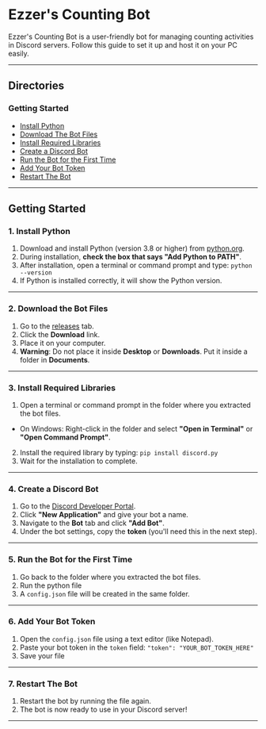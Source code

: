 # Ezzer's Counting Bot

Ezzer's Counting Bot is a user-friendly bot for managing counting activities in Discord servers. Follow this guide to set it up and host it on your PC easily.

---

## Directories
### Getting Started
- [Install Python](https://github.com/ezzer0307/CountingBot/blob/main/SETUP%20GUIDE.md#1-install-python)
- [Download The Bot Files](https://github.com/ezzer0307/CountingBot/blob/main/SETUP%20GUIDE.md#2-download-the-bot-files)
- [Install Required Libraries](https://github.com/ezzer0307/CountingBot/blob/main/SETUP%20GUIDE.md#3-install-required-libraries)
- [Create a Discord Bot](https://github.com/ezzer0307/CountingBot/blob/main/SETUP%20GUIDE.md#4-create-a-discord-bot)
- [Run the Bot for the First Time](https://github.com/ezzer0307/CountingBot/blob/main/SETUP%20GUIDE.md#5-run-the-bot-for-the-first-time)
- [Add Your Bot Token](https://github.com/ezzer0307/CountingBot/blob/main/SETUP%20GUIDE.md#6-add-your-bot-token)
- [Restart The Bot](https://github.com/ezzer0307/CountingBot/blob/main/SETUP%20GUIDE.md#7-restart-the-bot)
---

## Getting Started

### 1. Install Python
1. Download and install Python (version 3.8 or higher) from [python.org](https://www.python.org/).
2. During installation, **check the box that says "Add Python to PATH"**.
3. After installation, open a terminal or command prompt and type:
`python --version`
4. If Python is installed correctly, it will show the Python version.

---

### 2. Download the Bot Files
1. Go to the [releases](https://github.com/ezzer0307/CountingBot/releases/latest) tab.
2. Click the **Download** link.
3. Place it on your computer.
4. **Warning**: Do not place it inside **Desktop** or **Downloads**. Put it inside a folder in **Documents**.

---

### 3. Install Required Libraries
1. Open a terminal or command prompt in the folder where you extracted the bot files.
- On Windows: Right-click in the folder and select **"Open in Terminal"** or **"Open Command Prompt"**.
2. Install the required library by typing:
`pip install discord.py`
3. Wait for the installation to complete.

---

### 4. Create a Discord Bot
1. Go to the [Discord Developer Portal](https://discord.com/developers/applications).
2. Click **"New Application"** and give your bot a name.
3. Navigate to the **Bot** tab and click **"Add Bot"**.
4. Under the bot settings, copy the **token** (you'll need this in the next step).

---

### 5. Run the Bot for the First Time
1. Go back to the folder where you extracted the bot files.
2. Run the python file
3. A `config.json` file will be created in the same folder.

---

### 6. Add Your Bot Token
1. Open the `config.json` file using a text editor (like Notepad).
2. Paste your bot token in the `token` field:
`"token": "YOUR_BOT_TOKEN_HERE"`
3. Save your file

---

### 7. Restart The Bot
1. Restart the bot by running the file again.
2. The bot is now ready to use in your Discord server!
---
